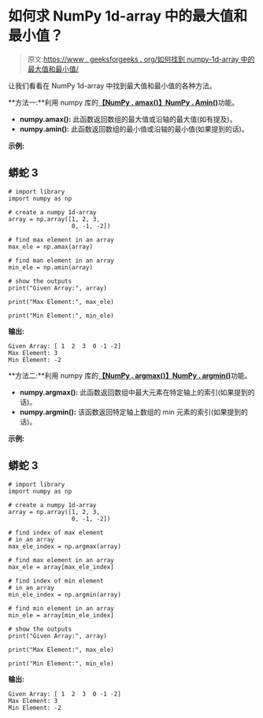 # 如何求 NumPy 1d-array 中的最大值和最小值？

> 原文:[https://www . geeksforgeeks . org/如何找到 numpy-1d-array 中的最大值和最小值/](https://www.geeksforgeeks.org/how-to-find-the-maximum-and-minimum-value-in-numpy-1d-array/)

让我们看看在 NumPy 1d-array 中找到最大值和最小值的各种方法。

**方法一:**利用 numpy 库的[**【NumPy . amax()】**](https://www.geeksforgeeks.org/numpy-amax-python/)[**NumPy . Amin()**](https://www.geeksforgeeks.org/numpy-amin-python/)功能。

*   **numpy.amax():** 此函数返回数组的最大值或沿轴的最大值(如有提及)。
*   **numpy.amin():** 此函数返回数组的最小值或沿轴的最小值(如果提到的话)。

**示例:**

## 蟒蛇 3

```
# import library
import numpy as np

# create a numpy 1d-array
array = np.array([1, 2, 3, 
                  0, -1, -2])

# find max element in an array
max_ele = np.amax(array)

# find man element in an array
min_ele = np.amin(array)

# show the outputs
print("Given Array:", array)

print("Max Element:", max_ele)

print("Min Element:", min_ele)
```

**输出:**

```
Given Array: [ 1  2  3  0 -1 -2]
Max Element: 3
Min Element: -2

```

**方法二:**利用 numpy 库的[**【NumPy . argmax()】**](https://www.geeksforgeeks.org/numpy-argmax-python/)[**NumPy . argmin()**](https://www.geeksforgeeks.org/numpy-argmin-python/)功能。

*   **numpy.argmax():** 此函数返回数组中最大元素在特定轴上的索引(如果提到的话)。
*   **numpy.argmin():** 该函数返回特定轴上数组的 min 元素的索引(如果提到的话)。

**示例:**

## 蟒蛇 3

```
# import library
import numpy as np

# create a numpy 1d-array
array = np.array([1, 2, 3,
                  0, -1, -2])

# find index of max element
# in an array
max_ele_index = np.argmax(array)

# find max element in an array
max_ele = array[max_ele_index]

# find index of min element
# in an array
min_ele_index = np.argmin(array)

# find min element in an array
min_ele = array[min_ele_index]

# show the outputs
print("Given Array:", array)

print("Max Element:", max_ele)

print("Min Element:", min_ele)
```

**输出:**

```
Given Array: [ 1  2  3  0 -1 -2]
Max Element: 3
Min Element: -2

```